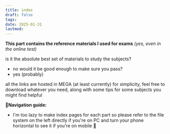 ```yaml
---
title: index
draft: false
tags:
date: 2025-01-31
lastmod:
---
```

 
**This part contains the reference materials I used for exams** *(yes, even in the online test)*

is it the absolute best set of materials to study the subjects?
- no 
would it be good enough to make sure you pass?
- yes (probably)

all the links are hosted in MEGA (at least currently) for simplicity, feel free to download whatever you need, along with some tips for some subjects you might find helpful

**🧭Navigation guide:**

- I'm too lazy to make index pages for each part so please refer to the file system on the left directly if you're on PC and turn your phone horizontal to see it if you're on mobile 🥰

